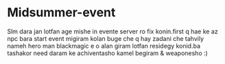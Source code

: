 # Midsummer-event
Slm dara jan lotfan age mishe in evente server ro fix konin.first q hae ke az npc bara start event migiram kolan buge che q hay zadani che tahvily nameh hero man blackmagic e o alan giram lotfan residegy konid.ba tashakor need daram ke achiventasho kamel begiram &amp; weaponesho :)

